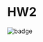 # HW2

![badge](https://img.shields.io/endpoint?url=https://gist.githubusercontent.com/nazmul-md/22e5aebe393b1972403ff8ac34ba415d/raw/995d0ac4e9c88fea7fd0c82f851f3b259eb63de5/test.json)
